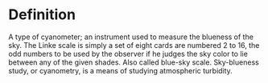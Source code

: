 # Definition

A type of cyanometer; an instrument used to measure the blueness of the
sky. The Linke scale is simply a set of eight cards are numbered 2 to
16, the odd numbers to be used by the observer if he judges the sky
color to lie between any of the given shades. Also called blue-sky
scale. Sky-blueness study, or cyanometry, is a means of studying
atmospheric turbidity.
